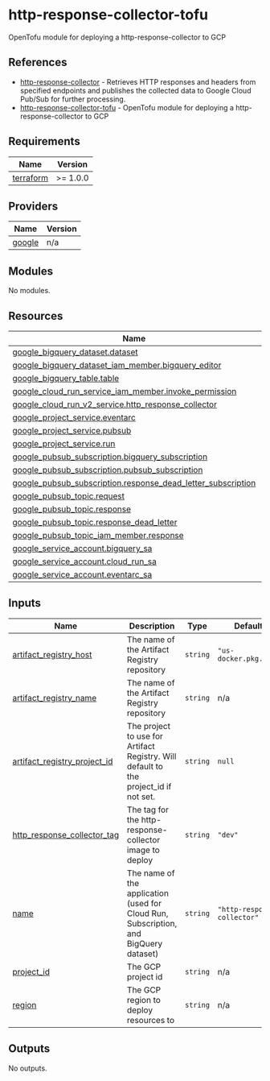 # http-response-collector-tofu

OpenTofu module for deploying a http-response-collector to GCP

## References

- [http-response-collector](https://github.com/UnitVectorY-Labs/http-response-collector) - Retrieves HTTP responses and headers from specified endpoints and publishes the collected data to Google Cloud Pub/Sub for further processing.
- [http-response-collector-tofu](https://github.com/UnitVectorY-Labs/http-response-collector-tofu) - OpenTofu module for deploying a http-response-collector to GCP


<!-- BEGIN_TF_DOCS -->
## Requirements

| Name | Version |
|------|---------|
| <a name="requirement_terraform"></a> [terraform](#requirement\_terraform) | >= 1.0.0 |

## Providers

| Name | Version |
|------|---------|
| <a name="provider_google"></a> [google](#provider\_google) | n/a |

## Modules

No modules.

## Resources

| Name | Type |
|------|------|
| [google_bigquery_dataset.dataset](https://registry.terraform.io/providers/hashicorp/google/latest/docs/resources/bigquery_dataset) | resource |
| [google_bigquery_dataset_iam_member.bigquery_editor](https://registry.terraform.io/providers/hashicorp/google/latest/docs/resources/bigquery_dataset_iam_member) | resource |
| [google_bigquery_table.table](https://registry.terraform.io/providers/hashicorp/google/latest/docs/resources/bigquery_table) | resource |
| [google_cloud_run_service_iam_member.invoke_permission](https://registry.terraform.io/providers/hashicorp/google/latest/docs/resources/cloud_run_service_iam_member) | resource |
| [google_cloud_run_v2_service.http_response_collector](https://registry.terraform.io/providers/hashicorp/google/latest/docs/resources/cloud_run_v2_service) | resource |
| [google_project_service.eventarc](https://registry.terraform.io/providers/hashicorp/google/latest/docs/resources/project_service) | resource |
| [google_project_service.pubsub](https://registry.terraform.io/providers/hashicorp/google/latest/docs/resources/project_service) | resource |
| [google_project_service.run](https://registry.terraform.io/providers/hashicorp/google/latest/docs/resources/project_service) | resource |
| [google_pubsub_subscription.bigquery_subscription](https://registry.terraform.io/providers/hashicorp/google/latest/docs/resources/pubsub_subscription) | resource |
| [google_pubsub_subscription.pubsub_subscription](https://registry.terraform.io/providers/hashicorp/google/latest/docs/resources/pubsub_subscription) | resource |
| [google_pubsub_subscription.response_dead_letter_subscription](https://registry.terraform.io/providers/hashicorp/google/latest/docs/resources/pubsub_subscription) | resource |
| [google_pubsub_topic.request](https://registry.terraform.io/providers/hashicorp/google/latest/docs/resources/pubsub_topic) | resource |
| [google_pubsub_topic.response](https://registry.terraform.io/providers/hashicorp/google/latest/docs/resources/pubsub_topic) | resource |
| [google_pubsub_topic.response_dead_letter](https://registry.terraform.io/providers/hashicorp/google/latest/docs/resources/pubsub_topic) | resource |
| [google_pubsub_topic_iam_member.response](https://registry.terraform.io/providers/hashicorp/google/latest/docs/resources/pubsub_topic_iam_member) | resource |
| [google_service_account.bigquery_sa](https://registry.terraform.io/providers/hashicorp/google/latest/docs/resources/service_account) | resource |
| [google_service_account.cloud_run_sa](https://registry.terraform.io/providers/hashicorp/google/latest/docs/resources/service_account) | resource |
| [google_service_account.eventarc_sa](https://registry.terraform.io/providers/hashicorp/google/latest/docs/resources/service_account) | resource |

## Inputs

| Name | Description | Type | Default | Required |
|------|-------------|------|---------|:--------:|
| <a name="input_artifact_registry_host"></a> [artifact\_registry\_host](#input\_artifact\_registry\_host) | The name of the Artifact Registry repository | `string` | `"us-docker.pkg.dev"` | no |
| <a name="input_artifact_registry_name"></a> [artifact\_registry\_name](#input\_artifact\_registry\_name) | The name of the Artifact Registry repository | `string` | n/a | yes |
| <a name="input_artifact_registry_project_id"></a> [artifact\_registry\_project\_id](#input\_artifact\_registry\_project\_id) | The project to use for Artifact Registry. Will default to the project\_id if not set. | `string` | `null` | no |
| <a name="input_http_response_collector_tag"></a> [http\_response\_collector\_tag](#input\_http\_response\_collector\_tag) | The tag for the http-response-collector image to deploy | `string` | `"dev"` | no |
| <a name="input_name"></a> [name](#input\_name) | The name of the application (used for Cloud Run, Subscription, and BigQuery dataset) | `string` | `"http-response-collector"` | no |
| <a name="input_project_id"></a> [project\_id](#input\_project\_id) | The GCP project id | `string` | n/a | yes |
| <a name="input_region"></a> [region](#input\_region) | The GCP region to deploy resources to | `string` | n/a | yes |

## Outputs

No outputs.
<!-- END_TF_DOCS -->
